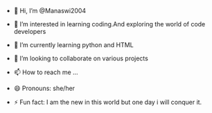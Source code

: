 - 👋 Hi, I’m @Manaswi2004
- 👀 I’m interested in learning coding.And exploring the world of code developers
  
- 🌱 I’m currently learning python and HTML
- 💞️ I’m looking to collaborate on various projects
- 📫 How to reach me ...
- 😄 Pronouns: she/her
- ⚡ Fun fact: I am the new in this world but one day i will conquer it.

<!---
Manaswi2004/Manaswi2004 is a ✨ special ✨ repository because its `README.md` (this file) appears on your GitHub profile.
You can click the Preview link to take a look at your changes.
--->
